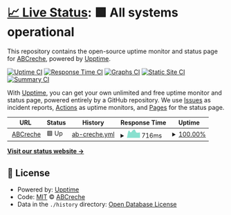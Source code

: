# [📈 Live Status](https://abcreche.github.io/status): <!--live status--> **🟩 All systems operational**

This repository contains the open-source uptime monitor and status page for [ABCreche](https://abcreche.com), powered by [Upptime](https://github.com/upptime/upptime).

[![Uptime CI](https://github.com/abcreche/status/workflows/Uptime%20CI/badge.svg)](https://github.com/abcreche/status/actions?query=workflow%3A%22Uptime+CI%22)
[![Response Time CI](https://github.com/abcreche/status/workflows/Response%20Time%20CI/badge.svg)](https://github.com/abcreche/status/actions?query=workflow%3A%22Response+Time+CI%22)
[![Graphs CI](https://github.com/abcreche/status/workflows/Graphs%20CI/badge.svg)](https://github.com/abcreche/status/actions?query=workflow%3A%22Graphs+CI%22)
[![Static Site CI](https://github.com/abcreche/status/workflows/Static%20Site%20CI/badge.svg)](https://github.com/abcreche/status/actions?query=workflow%3A%22Static+Site+CI%22)
[![Summary CI](https://github.com/abcreche/status/workflows/Summary%20CI/badge.svg)](https://github.com/abcreche/status/actions?query=workflow%3A%22Summary+CI%22)

With [Upptime](https://upptime.js.org), you can get your own unlimited and free uptime monitor and status page, powered entirely by a GitHub repository. We use [Issues](https://github.com/abcreche/status/issues) as incident reports, [Actions](https://github.com/abcreche/status/actions) as uptime monitors, and [Pages](https://abcreche.github.io/status) for the status page.

<!--start: status pages-->
<!-- This summary is generated by Upptime (https://github.com/upptime/upptime) -->
<!-- Do not edit this manually, your changes will be overwritten -->
<!-- prettier-ignore -->
| URL | Status | History | Response Time | Uptime |
| --- | ------ | ------- | ------------- | ------ |
| <img alt="" src="https://icons.duckduckgo.com/ip3/abcreche.com.ico" height="13"> [ABCreche](https://abcreche.com) | 🟩 Up | [ab-creche.yml](https://github.com/abcreche/status/commits/HEAD/history/ab-creche.yml) | <details><summary><img alt="Response time graph" src="./graphs/ab-creche/response-time-week.png" height="20"> 716ms</summary><br><a href="https://status.abcreche.com/history/ab-creche"><img alt="Response time 737" src="https://img.shields.io/endpoint?url=https%3A%2F%2Fraw.githubusercontent.com%2Fabcreche%2Fstatus%2FHEAD%2Fapi%2Fab-creche%2Fresponse-time.json"></a><br><a href="https://status.abcreche.com/history/ab-creche"><img alt="24-hour response time 607" src="https://img.shields.io/endpoint?url=https%3A%2F%2Fraw.githubusercontent.com%2Fabcreche%2Fstatus%2FHEAD%2Fapi%2Fab-creche%2Fresponse-time-day.json"></a><br><a href="https://status.abcreche.com/history/ab-creche"><img alt="7-day response time 716" src="https://img.shields.io/endpoint?url=https%3A%2F%2Fraw.githubusercontent.com%2Fabcreche%2Fstatus%2FHEAD%2Fapi%2Fab-creche%2Fresponse-time-week.json"></a><br><a href="https://status.abcreche.com/history/ab-creche"><img alt="30-day response time 696" src="https://img.shields.io/endpoint?url=https%3A%2F%2Fraw.githubusercontent.com%2Fabcreche%2Fstatus%2FHEAD%2Fapi%2Fab-creche%2Fresponse-time-month.json"></a><br><a href="https://status.abcreche.com/history/ab-creche"><img alt="1-year response time 763" src="https://img.shields.io/endpoint?url=https%3A%2F%2Fraw.githubusercontent.com%2Fabcreche%2Fstatus%2FHEAD%2Fapi%2Fab-creche%2Fresponse-time-year.json"></a></details> | <details><summary><a href="https://status.abcreche.com/history/ab-creche">100.00%</a></summary><a href="https://status.abcreche.com/history/ab-creche"><img alt="All-time uptime 99.98%" src="https://img.shields.io/endpoint?url=https%3A%2F%2Fraw.githubusercontent.com%2Fabcreche%2Fstatus%2FHEAD%2Fapi%2Fab-creche%2Fuptime.json"></a><br><a href="https://status.abcreche.com/history/ab-creche"><img alt="24-hour uptime 100.00%" src="https://img.shields.io/endpoint?url=https%3A%2F%2Fraw.githubusercontent.com%2Fabcreche%2Fstatus%2FHEAD%2Fapi%2Fab-creche%2Fuptime-day.json"></a><br><a href="https://status.abcreche.com/history/ab-creche"><img alt="7-day uptime 100.00%" src="https://img.shields.io/endpoint?url=https%3A%2F%2Fraw.githubusercontent.com%2Fabcreche%2Fstatus%2FHEAD%2Fapi%2Fab-creche%2Fuptime-week.json"></a><br><a href="https://status.abcreche.com/history/ab-creche"><img alt="30-day uptime 100.00%" src="https://img.shields.io/endpoint?url=https%3A%2F%2Fraw.githubusercontent.com%2Fabcreche%2Fstatus%2FHEAD%2Fapi%2Fab-creche%2Fuptime-month.json"></a><br><a href="https://status.abcreche.com/history/ab-creche"><img alt="1-year uptime 99.97%" src="https://img.shields.io/endpoint?url=https%3A%2F%2Fraw.githubusercontent.com%2Fabcreche%2Fstatus%2FHEAD%2Fapi%2Fab-creche%2Fuptime-year.json"></a></details>

<!--end: status pages-->

[**Visit our status website →**](https://abcreche.github.io/status)

## 📄 License

- Powered by: [Upptime](https://github.com/upptime/upptime)
- Code: [MIT](./LICENSE) © [ABCreche](https://abcreche.com)
- Data in the `./history` directory: [Open Database License](https://opendatacommons.org/licenses/odbl/1-0/)
